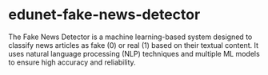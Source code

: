 # edunet-fake-news-detector
The Fake News Detector is a machine learning-based system designed to classify news articles as fake (0) or real (1) based on their textual content. It uses natural language processing (NLP) techniques and multiple ML models to ensure high accuracy and reliability.
